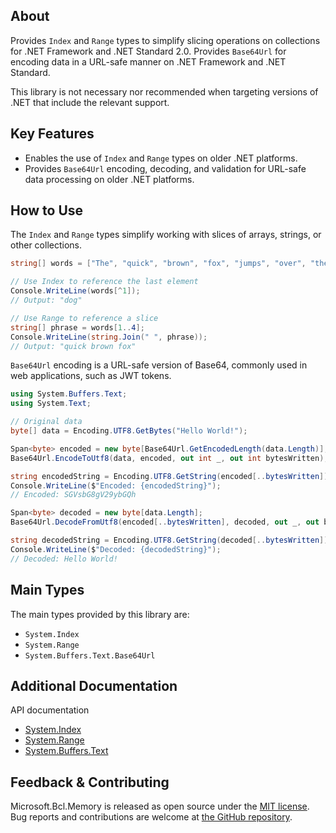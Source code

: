 ## About

Provides `Index` and `Range` types to simplify slicing operations on collections for .NET Framework and .NET Standard 2.0.
Provides `Base64Url` for encoding data in a URL-safe manner on .NET Framework and .NET Standard.

This library is not necessary nor recommended when targeting versions of .NET that include the relevant support.

## Key Features

<!-- The key features of this package -->

* Enables the use of `Index` and `Range` types on older .NET platforms.
* Provides `Base64Url` encoding, decoding, and validation for URL-safe data processing on older .NET platforms.

## How to Use

<!-- A compelling example on how to use this package with code, as well as any specific guidelines for when to use the package -->

The `Index` and `Range` types simplify working with slices of arrays, strings, or other collections.

```csharp
string[] words = ["The", "quick", "brown", "fox", "jumps", "over", "the", "lazy", "dog"];

// Use Index to reference the last element
Console.WriteLine(words[^1]);
// Output: "dog"

// Use Range to reference a slice
string[] phrase = words[1..4];
Console.WriteLine(string.Join(" ", phrase));
// Output: "quick brown fox"
```

`Base64Url` encoding is a URL-safe version of Base64, commonly used in web applications, such as JWT tokens.

```csharp
using System.Buffers.Text;
using System.Text;

// Original data
byte[] data = Encoding.UTF8.GetBytes("Hello World!");

Span<byte> encoded = new byte[Base64Url.GetEncodedLength(data.Length)];
Base64Url.EncodeToUtf8(data, encoded, out int _, out int bytesWritten);

string encodedString = Encoding.UTF8.GetString(encoded[..bytesWritten]);
Console.WriteLine($"Encoded: {encodedString}");
// Encoded: SGVsbG8gV29ybGQh

Span<byte> decoded = new byte[data.Length];
Base64Url.DecodeFromUtf8(encoded[..bytesWritten], decoded, out _, out bytesWritten);

string decodedString = Encoding.UTF8.GetString(decoded[..bytesWritten]);
Console.WriteLine($"Decoded: {decodedString}");
// Decoded: Hello World!
```

## Main Types

<!-- The main types provided in this library -->

The main types provided by this library are:

* `System.Index`
* `System.Range`
* `System.Buffers.Text.Base64Url`

## Additional Documentation

<!-- Links to further documentation. Remove conceptual documentation if not available for the library. -->

API documentation

* [System.Index](https://learn.microsoft.com/dotnet/api/system.index)
* [System.Range](https://learn.microsoft.com/en-us/dotnet/api/system.range)
* [System.Buffers.Text](https://learn.microsoft.com/dotnet/api/system.buffers.text)

## Feedback & Contributing

<!-- How to provide feedback on this package and contribute to it -->

Microsoft.Bcl.Memory is released as open source under the [MIT license](https://licenses.nuget.org/MIT).
Bug reports and contributions are welcome at [the GitHub repository](https://github.com/dotnet/runtime).
